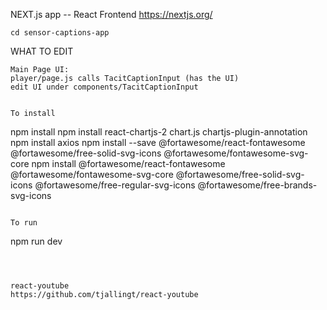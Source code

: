 NEXT.js app -- React Frontend
https://nextjs.org/

```
cd sensor-captions-app
```


WHAT TO EDIT
```
Main Page UI: 
player/page.js calls TacitCaptionInput (has the UI)
edit UI under components/TacitCaptionInput


To install
```
npm install
npm install react-chartjs-2 chart.js chartjs-plugin-annotation
npm install axios
npm install --save @fortawesome/react-fontawesome @fortawesome/free-solid-svg-icons @fortawesome/fontawesome-svg-core
npm install @fortawesome/react-fontawesome @fortawesome/fontawesome-svg-core @fortawesome/free-solid-svg-icons @fortawesome/free-regular-svg-icons @fortawesome/free-brands-svg-icons

```

To run
 ```
 npm run dev
 ```



react-youtube
https://github.com/tjallingt/react-youtube
